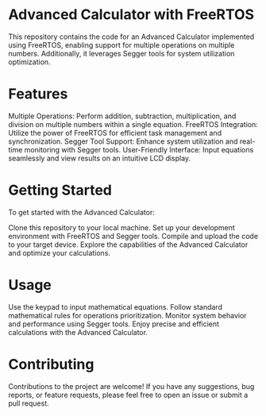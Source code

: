 # Advanced Calculator with FreeRTOS
This repository contains the code for an Advanced Calculator implemented using FreeRTOS, enabling support for multiple operations on multiple numbers. Additionally, it leverages Segger tools for system utilization optimization.

# Features
Multiple Operations: Perform addition, subtraction, multiplication, and division on multiple numbers within a single equation.
FreeRTOS Integration: Utilize the power of FreeRTOS for efficient task management and synchronization.
Segger Tool Support: Enhance system utilization and real-time monitoring with Segger tools.
User-Friendly Interface: Input equations seamlessly and view results on an intuitive LCD display.
# Getting Started
To get started with the Advanced Calculator:

Clone this repository to your local machine.
Set up your development environment with FreeRTOS and Segger tools.
Compile and upload the code to your target device.
Explore the capabilities of the Advanced Calculator and optimize your calculations.
# Usage
Use the keypad to input mathematical equations.
Follow standard mathematical rules for operations prioritization.
Monitor system behavior and performance using Segger tools.
Enjoy precise and efficient calculations with the Advanced Calculator.
# Contributing
Contributions to the project are welcome! If you have any suggestions, bug reports, or feature requests, please feel free to open an issue or submit a pull request.
